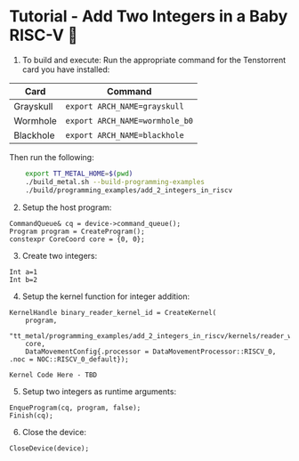 # Tutorial - Add Two Integers in a Baby RISC-V 🚧
1. To build and execute:
Run the appropriate command for the Tenstorrent card you have installed:

| Card             | Command                              |
|------------------|--------------------------------------|
| Grayskull        | ```export ARCH_NAME=grayskull```     |
| Wormhole         | ```export ARCH_NAME=wormhole_b0```   |
| Blackhole        | ```export ARCH_NAME=blackhole```     |

Then run the following:
```bash
    export TT_METAL_HOME=$(pwd)
    ./build_metal.sh --build-programming-examples
    ./build/programming_examples/add_2_integers_in_riscv
```
2. Setup the host program:

```Device *device = CreateDevice(0);
CommandQueue& cq = device->command_queue();
Program program = CreateProgram();
constexpr CoreCoord core = {0, 0};
```
3. Create two integers:

```
Int a=1
Int b=2
```

4. Setup the kernel function for integer addition:

```
KernelHandle binary_reader_kernel_id = CreateKernel(
    program,
    "tt_metal/programming_examples/add_2_integers_in_riscv/kernels/reader_writer_add_in_riscv.cpp",
    core,
    DataMovementConfig{.processor = DataMovementProcessor::RISCV_0, .noc = NOC::RISCV_0_default});
```
```
Kernel Code Here - TBD
```
5. Setup two integers as runtime arguments:

```
EnqueProgram(cq, program, false);
Finish(cq);
```

6. Close the device:

```
CloseDevice(device);
```
